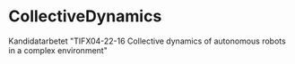# CollectiveDynamics
Kandidatarbetet "TIFX04-22-16 Collective dynamics of autonomous robots in a complex environment"
